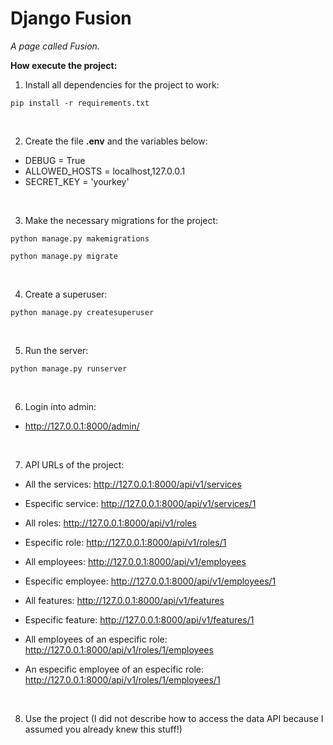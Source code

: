 # Django Fusion

_A page called Fusion._

**How execute the project:**

1. Install all dependencies for the project to work:
```pip
pip install -r requirements.txt
```

<br>

2. Create the file **.env** and the variables below:
- DEBUG = True
- ALLOWED_HOSTS = localhost,127.0.0.1
- SECRET_KEY = 'yourkey'

<br>

3. Make the necessary migrations for the project:
```sudo
python manage.py makemigrations
```
```sudo
python manage.py migrate
```

<br>

4. Create a superuser:
```sudo
python manage.py createsuperuser
```

<br>

5. Run the server:
```sudo
python manage.py runserver
```

<br>

6. Login into admin:
- http://127.0.0.1:8000/admin/

<br>

7. API URLs of the project:
- All the services: http://127.0.0.1:8000/api/v1/services
- Especific service: http://127.0.0.1:8000/api/v1/services/1

- All roles: http://127.0.0.1:8000/api/v1/roles
- Especific role: http://127.0.0.1:8000/api/v1/roles/1

- All employees: http://127.0.0.1:8000/api/v1/employees
- Especific employee: http://127.0.0.1:8000/api/v1/employees/1

- All features: http://127.0.0.1:8000/api/v1/features
- Especific feature: http://127.0.0.1:8000/api/v1/features/1

- All employees of an especific role: http://127.0.0.1:8000/api/v1/roles/1/employees
- An especific employee of an especific role: http://127.0.0.1:8000/api/v1/roles/1/employees/1

<br>


8. Use the project (I did not describe how to access the data API because 
I assumed you already knew this stuff!)

<br>
